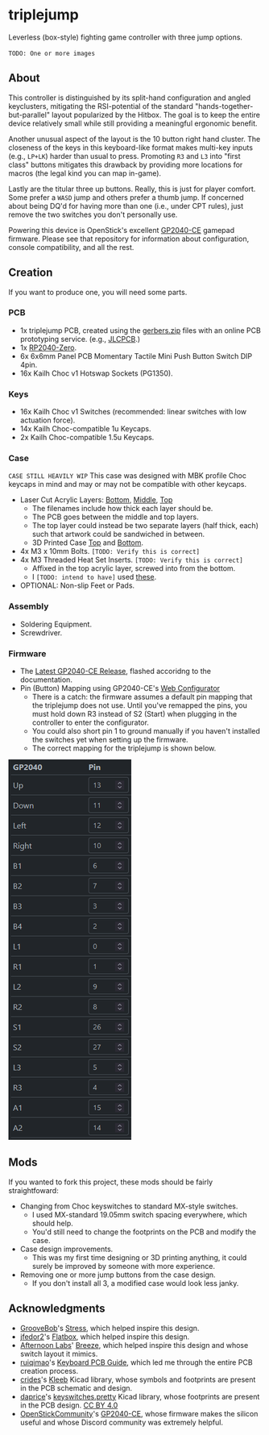 # triplejump

Leverless (box-style) fighting game controller with three jump options.

`TODO: One or more images`

## About

This controller is distinguished by its split-hand configuration and angled keyclusters, mitigating the RSI-potential of the standard "hands-together-but-parallel" layout popularized by the Hitbox. The goal is to keep the entire device relatively small while still providing a meaningful ergonomic benefit.

Another unusual aspect of the layout is the 10 button right hand cluster. The closeness of the keys in this keyboard-like format makes multi-key inputs (e.g., `LP+LK`) harder than usual to press. Promoting `R3` and `L3` into "first class" buttons mitigates this drawback by providing more locations for macros (the legal kind you can map in-game).

Lastly are the titular three up buttons. Really, this is just for player comfort. Some prefer a `WASD` jump and others prefer a thumb jump. If concerned about being DQ'd for having more than one (i.e., under CPT rules), just remove the two switches you don't personally use.

Powering this device is OpenStick's excellent [GP2040-CE](https://github.com/OpenStickCommunity/GP2040-CE) gamepad firmware. Please see that repository for information about configuration, console compatibility, and all the rest.

## Creation

If you want to produce one, you will need some parts.

### PCB

- 1x triplejump PCB, created using the [gerbers.zip](./prod/gerbers.zip) files with an online PCB prototyping service. (e.g., [JLCPCB](https://jlcpcb.com/).)
- 1x [RP2040-Zero](https://www.waveshare.com/rp2040-zero.htm).
- 6x 6x6mm Panel PCB Momentary Tactile Mini Push Button Switch DIP 4pin.
- 16x Kailh Choc v1 Hotswap Sockets (PG1350).

### Keys

- 16x Kailh Choc v1 Switches (recommended: linear switches with low actuation force).
- 14x Kailh Choc-compatible 1u Keycaps.
- 2x Kailh Choc-compatible 1.5u Keycaps.

### Case

`CASE STILL HEAVILY WIP` This case was designed with MBK profile Choc keycaps in mind and may or may not be compatible with other keycaps.

- Laser Cut Acrylic Layers: [Bottom](<./prod/case_layer0_1-2mm.dxf>), [Middle](<./prod/case_layer1_2-3mm.dxf>), [Top](<./prod/case_layer2_4-6mm.dxf>)
  - The filenames include how thick each layer should be.
  - The PCB goes between the middle and top layers.
  - The top layer could instead be two separate layers (half thick, each) such that artwork could be sandwiched in between.
  - 3D Printed Case [Top](<./prod/case-top-hipro (repaired).stl>) and [Bottom](<./prod/case-bottom (repaired).stl>).
- 4x M3 x 10mm Bolts. `[TODO: Verify this is correct] `
- 4x M3 Threaded Heat Set Inserts. `[TODO: Verify this is correct] `
  - Affixed in the top acrylic layer, screwed into from the bottom.
  - I `[TODO: intend to have]` used [these](https://www.amazon.com/gp/product/B077CL322T).
- OPTIONAL: Non-slip Feet or Pads.

### Assembly

- Soldering Equipment.
- Screwdriver.

### Firmware

- The [Latest GP2040-CE Release](https://github.com/OpenStickCommunity/GP2040-CE/releases), flashed accoridng to the documentation.
- Pin (Button) Mapping using GP2040-CE's [Web Configurator](https://gp2040-ce.info/#/web-configurator)
  - There is a catch: the firmware assumes a default pin mapping that the triplejump does not use. Until you've remapped the pins, you must hold down R3 instead of S2 (Start) when plugging in the controller to enter the configurator.
  - You could also short pin 1 to ground manually if you haven't installed the switches yet when setting up the firmware.
  - The correct mapping for the triplejump is shown below.

![](./images/pin-mapping.png)

## Mods

If you wanted to fork this project, these mods should be fairly straightfoward:

- Changing from Choc keyswitches to standard MX-style switches.
  - I used MX-standard 19.05mm switch spacing everywhere, which should help.
  - You'd still need to change the footprints on the PCB and modify the case.
- Case design improvements.
  - This was my first time designing or 3D printing anything, it could surely be improved by someone with more experience.
- Removing one or more jump buttons from the case design.
  - If you don't install all 3, a modified case would look less janky.

## Acknowledgments

- [GrooveBob](https://github.com/GroooveBob)'s [Stress](https://github.com/GroooveBob/Stress), which helped inspire this design.
- [jfedor2](https://github.com/jfedor2)'s [Flatbox](https://github.com/jfedor2/flatbox), which helped inspire this design.
- [Afternoon Labs](https://github.com/afternoonlabs)' [Breeze](https://github.com/afternoonlabs/BreezeKeyboard), which helped inspire this design and whose switch layout it mimics.
- [ruiqimao](https://github.com/ruiqimao)'s [Keyboard PCB Guide](https://github.com/ruiqimao/keyboard-pcb-guide), which led me through the entire PCB creation process.
- [crides](https://github.com/crides)'s [Kleeb](https://github.com/crides/kleeb) Kicad library, whose symbols and footprints are present in the PCB schematic and design.
- [daprice](https://github.com/daprice)'s [keyswitches.pretty](https://github.com/daprice/keyswitches.pretty) Kicad library, whose footprints are present in the PCB design. [CC BY 4.0](https://creativecommons.org/licenses/by/4.0/)
- [OpenStickCommunity](https://github.com/OpenStickCommunity)'s [GP2040-CE](https://github.com/OpenStickCommunity/GP2040-CE), whose firmware makes the silicon useful and whose Discord community was extremely helpful.
